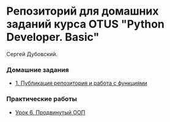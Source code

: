 # Репозиторий для домашних заданий курса OTUS "Python Developer. Basic"

Сергей Дубовский.

### Домашние задания
- [1. Публикация репозитория и работа с функциями](homework_01/)


### Практические работы
- [Урок 6. Продвинутый ООП](practice_06/)
